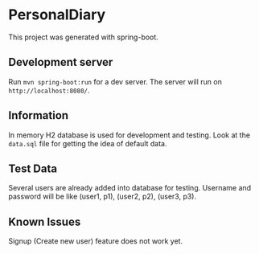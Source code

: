 # PersonalDiary

This project was generated with spring-boot.

## Development server

Run `mvn spring-boot:run` for a dev server. The server will run on `http://localhost:8080/`.

## Information

In memory H2 database is used for development and testing. Look at the `data.sql` file for getting the idea of default data.

## Test Data

Several users are already added into database for testing. Username and password will be like (user1, p1), (user2, p2), (user3, p3).

## Known Issues

Signup (Create new user) feature does not work yet. 